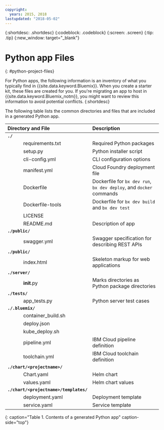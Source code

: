 ```yaml
---
copyright:
  years: 2015, 2018
lastupdated: "2018-05-02"
---
```


{:shortdesc: .shortdesc}
{:codeblock: .codeblock}
{:screen: .screen}
{:tip: .tip}
{:new_window: target="_blank"}

# Python app Files
{: #python-project-files}

For Python apps, the following information is an inventory of what you typically find in {{site.data.keyword.Bluemix}}. When you create a starter kit, these files are created for you. If you're migrating an app to host in {{site.data.keyword.Bluemix_notm}}, you might want to review this information to avoid potential conflicts. 
{:shortdesc}

The following table lists the common directories and files that are included in a generated Python app.

| Directory and File                                     | Description                       |
|:------------------------------------------------|:------------------------------------------|
|<b>`./`</b>                                             |  |
|&nbsp;&nbsp;&nbsp;&nbsp;&nbsp;&nbsp;&nbsp;&nbsp;&nbsp;&nbsp;&nbsp;&nbsp;requirements.txt | Required Python packages |
|&nbsp;&nbsp;&nbsp;&nbsp;&nbsp;&nbsp;&nbsp;&nbsp;&nbsp;&nbsp;&nbsp;&nbsp;setup.py | Python installer script |
|&nbsp;&nbsp;&nbsp;&nbsp;&nbsp;&nbsp;&nbsp;&nbsp;&nbsp;&nbsp;&nbsp;&nbsp;cli-config.yml | CLI configuration options |
|&nbsp;&nbsp;&nbsp;&nbsp;&nbsp;&nbsp;&nbsp;&nbsp;&nbsp;&nbsp;&nbsp;&nbsp;manifest.yml | Cloud Foundry deployment file |
|&nbsp;&nbsp;&nbsp;&nbsp;&nbsp;&nbsp;&nbsp;&nbsp;&nbsp;&nbsp;&nbsp;&nbsp;Dockerfile | Dockerfile for `bx dev run`, `bx dev deploy`, and `docker` commands |
|&nbsp;&nbsp;&nbsp;&nbsp;&nbsp;&nbsp;&nbsp;&nbsp;&nbsp;&nbsp;&nbsp;&nbsp;Dockerfile-tools | Dockerfile for `bx dev build` and `bx dev test` |
|&nbsp;&nbsp;&nbsp;&nbsp;&nbsp;&nbsp;&nbsp;&nbsp;&nbsp;&nbsp;&nbsp;&nbsp;LICENSE |  |
|&nbsp;&nbsp;&nbsp;&nbsp;&nbsp;&nbsp;&nbsp;&nbsp;&nbsp;&nbsp;&nbsp;&nbsp;README.md | Description of app |
|<b>`./public/`</b> |  |  |
|&nbsp;&nbsp;&nbsp;&nbsp;&nbsp;&nbsp;&nbsp;&nbsp;&nbsp;&nbsp;&nbsp;&nbsp;swagger.yml | Swagger specification for describing REST APIs |
|<b>`./public/`</b> |  |  |
|&nbsp;&nbsp;&nbsp;&nbsp;&nbsp;&nbsp;&nbsp;&nbsp;&nbsp;&nbsp;&nbsp;&nbsp;index.html | Skeleton markup for web applications |
|<b>`./server/`</b> | |
|&nbsp;&nbsp;&nbsp;&nbsp;&nbsp;&nbsp;&nbsp;&nbsp;&nbsp;&nbsp;&nbsp;&nbsp;__init__.py | Marks directories as Python package directories |
|<b>`./tests/`</b> | |
|&nbsp;&nbsp;&nbsp;&nbsp;&nbsp;&nbsp;&nbsp;&nbsp;&nbsp;&nbsp;&nbsp;&nbsp;app_tests.py | Python server test cases |
|<b>`./.bluemix/`</b> | |
|&nbsp;&nbsp;&nbsp;&nbsp;&nbsp;&nbsp;&nbsp;&nbsp;&nbsp;&nbsp;&nbsp;&nbsp;container_build.sh | |
|&nbsp;&nbsp;&nbsp;&nbsp;&nbsp;&nbsp;&nbsp;&nbsp;&nbsp;&nbsp;&nbsp;&nbsp;deploy.json | |
|&nbsp;&nbsp;&nbsp;&nbsp;&nbsp;&nbsp;&nbsp;&nbsp;&nbsp;&nbsp;&nbsp;&nbsp;kube_deploy.sh | |
|&nbsp;&nbsp;&nbsp;&nbsp;&nbsp;&nbsp;&nbsp;&nbsp;&nbsp;&nbsp;&nbsp;&nbsp;pipeline.yml | IBM Cloud pipeline definition |
|&nbsp;&nbsp;&nbsp;&nbsp;&nbsp;&nbsp;&nbsp;&nbsp;&nbsp;&nbsp;&nbsp;&nbsp;toolchain.yml | IBM Cloud toolchain definition |
|<b>`./chart/<projectname>/`</b> | |
|&nbsp;&nbsp;&nbsp;&nbsp;&nbsp;&nbsp;&nbsp;&nbsp;&nbsp;&nbsp;&nbsp;&nbsp;Chart.yaml | Helm chart |
|&nbsp;&nbsp;&nbsp;&nbsp;&nbsp;&nbsp;&nbsp;&nbsp;&nbsp;&nbsp;&nbsp;&nbsp;values.yaml | Helm chart values |
|<b>`./chart/<projectname>/templates/`</b> | |
|&nbsp;&nbsp;&nbsp;&nbsp;&nbsp;&nbsp;&nbsp;&nbsp;&nbsp;&nbsp;&nbsp;&nbsp;deployment.yaml | Deployment template |
|&nbsp;&nbsp;&nbsp;&nbsp;&nbsp;&nbsp;&nbsp;&nbsp;&nbsp;&nbsp;&nbsp;&nbsp;service.yaml | Service template |
{: caption="Table 1. Contents of a generated Python app" caption-side="top"}
